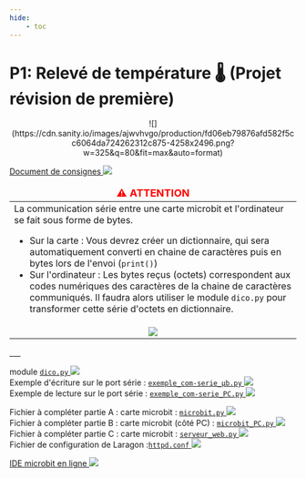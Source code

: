```yaml
---
hide:
    - toc
---    
```


# **P1: Relevé de température 🌡️ (Projet révision de première)**  
<center>![](https://cdn.sanity.io/images/ajwvhvgo/production/fd06eb79876afd582f5cc6064da724262312c875-4258x2496.png?w=325&q=80&fit=max&auto=format)
</center>

<a href="https://sasl56-my.sharepoint.com/:w:/g/personal/mickael_kerviche_sa-sl_fr/EfrxVkS2glxLiPjjZkL4xi4BGGOwQtYzkXi6ujiCNBub0A" target="_blank">Document de consignes
![](https://c1-word-view-15.cdn.office.net/wv/resources/1033/FavIcon_Word.ico)</a>


<table style="border: none;">
  <thead>
    <tr>
      <td align="center" style="color: red; font-weight: bold; font-size: 18px">
        ⚠️ ATTENTION
      </td>
    </tr>
  </thead>

  <tbody>
    <tr>
      <td>
      La communication série entre une carte microbit et l'ordinateur se fait sous forme de bytes.
        <ul>
          <li>Sur la carte : Vous devrez créer un dictionnaire, qui sera automatiquement converti en chaine de caractères puis en bytes lors de l'envoi (<code>print()</code>)</li>
          <li>Sur l'ordinateur : Les bytes reçus (octets) correspondent aux codes numériques des caractères de la chaine de caractères communiqués. Il faudra alors utiliser le module <code>dico.py</code> pour transformer cette série d'octets en dictionnaire.</li>
        </ul>
    </td>
    </tr>
    <tr>
      <td>
        <center><img src="Communication.png")>
        </center>
      </td>
    </tr>
  </tbody>
</table>
___

module <a href="https://sasl56-my.sharepoint.com/:u:/g/personal/mickael_kerviche_sa-sl_fr/EUrSx7x4WFpJlhjnSZGSjP8BAoZ-ke0WaLECIVa9faW-7w" target="_blank">`dico.py`
![](https://icons.iconarchive.com/icons/untergunter/leaf-mimes/32/text-x-python-icon.png)</a><br>
Exemple d'écriture sur le port série : <a href="https://sasl56-my.sharepoint.com/:u:/g/personal/mickael_kerviche_sa-sl_fr/EeEU5xTQ82BIgRs76XpQ7VEBtwN90OIwkt-MMshMSTOQxg" target="_blank">`exemple_com-serie_µb.py`
![](https://icons.iconarchive.com/icons/untergunter/leaf-mimes/32/text-x-python-icon.png)</a><br>
Exemple de lecture sur le port série : <a href="https://sasl56-my.sharepoint.com/:u:/g/personal/mickael_kerviche_sa-sl_fr/EWn37BtSWGNJvaH1BjiUnWYBlSV1JZ9YsuftKzIax-Azhw" target="_blank">`exemple_com-serie_PC.py`
![](https://icons.iconarchive.com/icons/untergunter/leaf-mimes/32/text-x-python-icon.png)</a>

Fichier à compléter partie A : carte microbit : <a href="https://sasl56-my.sharepoint.com/:u:/g/personal/mickael_kerviche_sa-sl_fr/ETtl03HKbztFjhhNPP-8EP8BttHEvRh3BUO3b7rHlmtoGQ?e=LWSVke" target="_blank">`microbit.py`
![](https://icons.iconarchive.com/icons/untergunter/leaf-mimes/32/text-x-python-icon.png)</a><br>
Fichier à compléter partie B : carte microbit (côté PC) : <a href="https://sasl56-my.sharepoint.com/:u:/g/personal/mickael_kerviche_sa-sl_fr/EVTmEcw_sjFFqpZSCROzE4ABfR8E788lIWEym9ohIvWHBQ?e=wO5koT" target="_blank">`microbit_PC.py`
![](https://icons.iconarchive.com/icons/untergunter/leaf-mimes/32/text-x-python-icon.png)</a><br>
Fichier à compléter partie C : carte microbit : <a href="https://sasl56-my.sharepoint.com/:u:/g/personal/mickael_kerviche_sa-sl_fr/EbyzsOLyKdxNlwH56P8AxnoB5zKje5i0s81MZHbHXhH5lA?e=Srn3rV" target="_blank">`serveur_web.py`
![](https://icons.iconarchive.com/icons/untergunter/leaf-mimes/32/text-x-python-icon.png)</a><br>
Fichier de configuration de Laragon :<a href="https://sasl56-my.sharepoint.com/:u:/g/personal/mickael_kerviche_sa-sl_fr/EXOgTC_H2BZGu-LHLHbZWJABz5HuZsmK_nmZVFXe6F6P7g?e=Tqi6c2" target="_blank">`httpd.conf`
![](https://icons.iconarchive.com/icons/icojam/blue-bits/32/document-settings-icon.png)</a><br>

<a href="https://python.microbit.org/v/2" target="_blank">IDE microbit en ligne
![](https://icons.iconarchive.com/icons/icons8/windows-8/24/Programming-External-Link-icon.png)</a><br>
